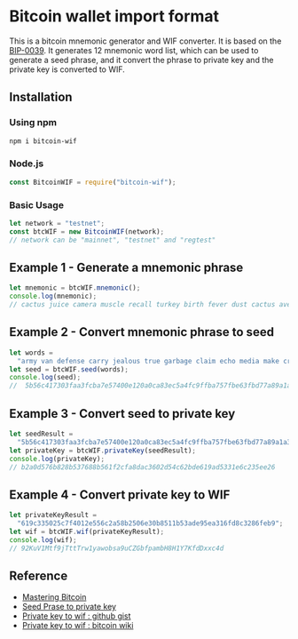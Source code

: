 # Bitcoin wallet import format

This is a bitcoin mnemonic generator and WIF converter. It is based on the [BIP-0039](https://github.com/bitcoin/bips/blob/master/bip-0039.mediawiki).
It generates 12 mnemonic word list, which can be used to generate a seed phrase, and it convert the phrase to private key and the private key is converted to WIF.

## Installation

### Using npm

```bash
npm i bitcoin-wif
```

### Node.js

```js
const BitcoinWIF = require("bitcoin-wif");
```

### Basic Usage

```js
let network = "testnet";
const btcWIF = new BitcoinWIF(network);
// network can be "mainnet", "testnet" and "regtest"
```

## Example 1 - Generate a mnemonic phrase

```js
let mnemonic = btcWIF.mnemonic();
console.log(mnemonic);
// cactus juice camera muscle recall turkey birth fever dust cactus average impact
```

## Example 2 - Convert mnemonic phrase to seed

```js
let words =
  "army van defense carry jealous true garbage claim echo media make crunch";
let seed = btcWIF.seed(words);
console.log(seed);
//  5b56c417303faa3fcba7e57400e120a0ca83ec5a4fc9ffba757fbe63fbd77a89a1a3be4c67196f57c39a88b76373733891bfaba16ed27a813ceed498804c0570
```

## Example 3 - Convert seed to private key

```js
let seedResult =
  "5b56c417303faa3fcba7e57400e120a0ca83ec5a4fc9ffba757fbe63fbd77a89a1a3be4c67196f57c39a88b76373733891bfaba16ed27a813ceed498804c0570";
let privateKey = btcWIF.privateKey(seedResult);
console.log(privateKey);
// b2a0d576b828b537688b561f2cfa8dac3602d54c62bde619ad5331e6c235ee26
```

## Example 4 - Convert private key to WIF

```js
let privateKeyResult =
  "619c335025c7f4012e556c2a58b2506e30b8511b53ade95ea316fd8c3286feb9";
let wif = btcWIF.wif(privateKeyResult);
console.log(wif);
// 92KuV1Mtf9jTttTrw1yawobsa9uCZGbfpambH8H1Y7KfdDxxc4d
```

## Reference

- [Mastering Bitcoin](https://github.com/bitcoinbook/bitcoinbook/blob/develop/ch05.asciidoc)
- [Seed Prase to private key](https://bitcoin.stackexchange.com/questions/84116/get-master-private-key-from-bip39-seed)
- [Private key to wif : github gist](https://gist.github.com/t4sk/ac6f2d607c96156ca15f577290716fcc)
- [Private key to wif : bitcoin wiki](https://en.bitcoin.it/wiki/Wallet_import_format)
